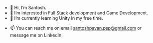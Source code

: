 - 👋 Hi, I’m Santosh.
- 👀 I’m interested in Full Stack development and Game Development.
- 🌱 I’m currently learning Unity in my free time.
<!-- - 💞️ I’m looking to collaborate on ... -->
- 📫 You can reach me on email santoshpavan.psp@gmail.com or message me on LinkedIn.

<!---
santoshpavan/santoshpavan is a ✨ special ✨ repository because its `README.md` (this file) appears on your GitHub profile.
You can click the Preview link to take a look at your changes.
--->
